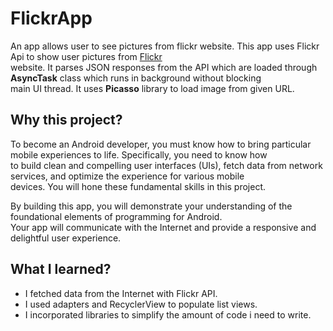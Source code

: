 # FlickrApp
An app allows user to see pictures from flickr website. This app uses Flickr Api to show user pictures from [Flickr](https://www.flickr.com/)<br>
website. It parses JSON responses from the API which are loaded through __AsyncTask__ class which runs in background without blocking <br>
main UI thread. It uses __Picasso__ library to load image from given URL.

## Why this project?
To become an Android developer, you must know how to bring particular mobile experiences to life. Specifically, you need to know how <br>
to build clean and compelling user interfaces (UIs), fetch data from network services, and optimize the experience for various mobile <br>
devices. You will hone these fundamental skills in this project.

By building this app, you will demonstrate your understanding of the foundational elements of programming for Android.<br>
Your app will communicate with the Internet and provide a responsive and delightful user experience.

## What I learned?

   - I fetched data from the Internet with Flickr API.
   - I used adapters and RecyclerView to populate list views.
   - I incorporated libraries to simplify the amount of code i need to write.

